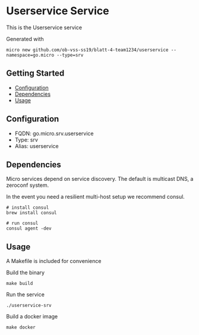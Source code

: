 # Userservice Service

This is the Userservice service

Generated with

```
micro new github.com/ob-vss-ss19/blatt-4-team1234/userservice --namespace=go.micro --type=srv
```

## Getting Started

- [Configuration](#configuration)
- [Dependencies](#dependencies)
- [Usage](#usage)

## Configuration

- FQDN: go.micro.srv.userservice
- Type: srv
- Alias: userservice

## Dependencies

Micro services depend on service discovery. The default is multicast DNS, a zeroconf system.

In the event you need a resilient multi-host setup we recommend consul.

```
# install consul
brew install consul

# run consul
consul agent -dev
```

## Usage

A Makefile is included for convenience

Build the binary

```
make build
```

Run the service
```
./userservice-srv
```

Build a docker image
```
make docker
```